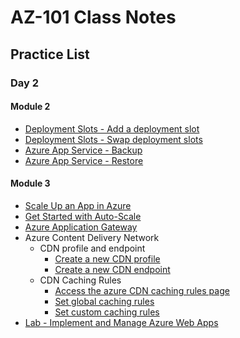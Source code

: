 # AZ-101 Class Notes

## Practice List

### Day 2

#### Module 2

* [Deployment Slots - Add a deployment slot](https://docs.microsoft.com/en-us/azure/app-service/web-sites-staged-publishing#add-a-deployment-slot)
* [Deployment Slots - Swap deployment slots](https://docs.microsoft.com/en-us/azure/app-service/web-sites-staged-publishing#swap-deployment-slots)
* [Azure App Service - Backup](https://docs.microsoft.com/en-us/azure/app-service/web-sites-backup)
* [Azure App Service - Restore](https://docs.microsoft.com/en-us/azure/app-service/web-sites-restore)

#### Module 3

* [Scale Up an App in Azure](https://docs.microsoft.com/en-us/azure/app-service/web-sites-scale#scale-up-your-pricing-tier)
* [Get Started with Auto-Scale](https://docs.microsoft.com/en-us/azure/monitoring-and-diagnostics/monitoring-autoscale-get-started)
* [Azure Application Gateway](https://docs.microsoft.com/en-us/azure/application-gateway/quick-create-portal)
* Azure Content Delivery Network
  * CDN profile and endpoint
    * [Create a new CDN profile](https://docs.microsoft.com/en-us/azure/cdn/cdn-create-new-endpoint#create-a-new-cdn-profile)
    * [Create a new CDN endpoint](https://docs.microsoft.com/en-us/azure/cdn/cdn-create-new-endpoint#create-a-new-cdn-endpoint)
  * CDN Caching Rules
    * [Access the azure CDN caching rules page](https://docs.microsoft.com/en-us/azure/cdn/cdn-caching-rules-tutorial#open-the-azure-cdn-caching-rules-page)
    * [Set global caching rules](https://docs.microsoft.com/en-us/azure/cdn/cdn-caching-rules-tutorial#set-global-caching-rules)
    * [Set custom caching rules](https://docs.microsoft.com/en-us/azure/cdn/cdn-caching-rules-tutorial#set-custom-caching-rules)
* [Lab - Implement and Manage Azure Web Apps](https://github.com/MicrosoftLearning/AZ-101-MicrosoftAzureIntegrationandSecurity/blob/master/Instructions/az-101-02__instructions.md)
